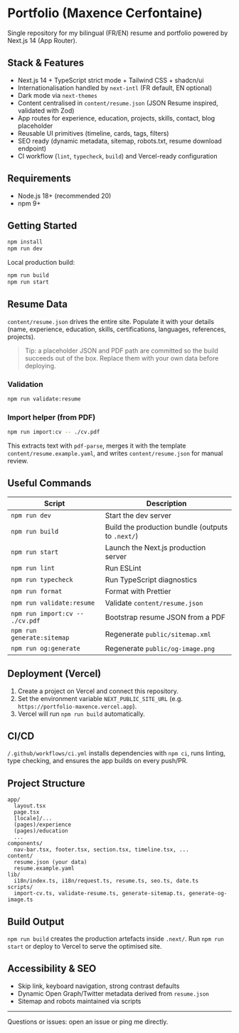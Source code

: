 ﻿# Portfolio (Maxence Cerfontaine)

Single repository for my bilingual (FR/EN) resume and portfolio powered by Next.js 14 (App Router).

## Stack & Features

- Next.js 14 + TypeScript strict mode + Tailwind CSS + shadcn/ui
- Internationalisation handled by `next-intl` (FR default, EN optional)
- Dark mode via `next-themes`
- Content centralised in `content/resume.json` (JSON Resume inspired, validated with Zod)
- App routes for experience, education, projects, skills, contact, blog placeholder
- Reusable UI primitives (timeline, cards, tags, filters)
- SEO ready (dynamic metadata, sitemap, robots.txt, resume download endpoint)
- CI workflow (`lint`, `typecheck`, `build`) and Vercel-ready configuration

## Requirements

- Node.js 18+ (recommended 20)
- npm 9+

## Getting Started

```bash
npm install
npm run dev
```

Local production build:

```bash
npm run build
npm run start
```

## Resume Data

`content/resume.json` drives the entire site. Populate it with your details (name, experience, education, skills, certifications, languages, references, projects).

> Tip: a placeholder JSON and PDF path are committed so the build succeeds out of the box. Replace them with your own data before deploying.

### Validation

```bash
npm run validate:resume
```

### Import helper (from PDF)

```bash
npm run import:cv -- ./cv.pdf
```

This extracts text with `pdf-parse`, merges it with the template `content/resume.example.yaml`, and writes `content/resume.json` for manual review.

## Useful Commands

| Script | Description |
| ------ | ----------- |
| `npm run dev` | Start the dev server |
| `npm run build` | Build the production bundle (outputs to `.next/`) |
| `npm run start` | Launch the Next.js production server |
| `npm run lint` | Run ESLint |
| `npm run typecheck` | Run TypeScript diagnostics |
| `npm run format` | Format with Prettier |
| `npm run validate:resume` | Validate `content/resume.json` |
| `npm run import:cv -- ./cv.pdf` | Bootstrap resume JSON from a PDF |
| `npm run generate:sitemap` | Regenerate `public/sitemap.xml` |
| `npm run og:generate` | Regenerate `public/og-image.png` |

## Deployment (Vercel)

1. Create a project on Vercel and connect this repository.
2. Set the environment variable `NEXT_PUBLIC_SITE_URL` (e.g. `https://portfolio-maxence.vercel.app`).
3. Vercel will run `npm run build` automatically.

## CI/CD

`/.github/workflows/ci.yml` installs dependencies with `npm ci`, runs linting, type checking, and ensures the app builds on every push/PR.

## Project Structure

```
app/
  layout.tsx
  page.tsx
  [locale]/...
  (pages)/experience
  (pages)/education
  ...
components/
  nav-bar.tsx, footer.tsx, section.tsx, timeline.tsx, ...
content/
  resume.json (your data)
  resume.example.yaml
lib/
  i18n/index.ts, i18n/request.ts, resume.ts, seo.ts, date.ts
scripts/
  import-cv.ts, validate-resume.ts, generate-sitemap.ts, generate-og-image.ts
```

## Build Output

`npm run build` creates the production artefacts inside `.next/`. Run `npm run start` or deploy to Vercel to serve the optimised site.

## Accessibility & SEO

- Skip link, keyboard navigation, strong contrast defaults
- Dynamic Open Graph/Twitter metadata derived from `resume.json`
- Sitemap and robots maintained via scripts

---

Questions or issues: open an issue or ping me directly.
